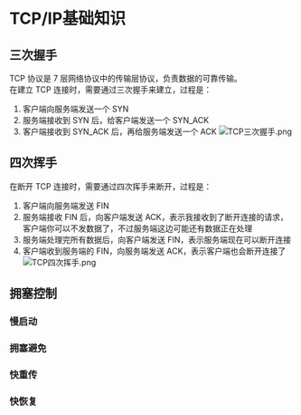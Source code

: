 # TCP/IP基础知识
## 三次握手
TCP 协议是 7 层网络协议中的传输层协议，负责数据的可靠传输。  
在建立 TCP 连接时，需要通过三次握手来建立，过程是：
1. 客户端向服务端发送一个 SYN
2. 服务端接收到 SYN 后，给客户端发送一个 SYN_ACK
3. 客户端接收到 SYN_ACK 后，再给服务端发送一个 ACK
![TCP三次握手.png](../图片素材/TCP三次握手.png)

## 四次挥手
在断开 TCP 连接时，需要通过四次挥手来断开，过程是：
1. 客户端向服务端发送 FIN
2. 服务端接收 FIN 后，向客户端发送 ACK，表示我接收到了断开连接的请求，客户端你可以不发数据了，不过服务端这边可能还有数据正在处理
3. 服务端处理完所有数据后，向客户端发送 FIN，表示服务端现在可以断开连接
4. 客户端收到服务端的 FIN，向服务端发送 ACK，表示客户端也会断开连接了
![TCP四次挥手.png](../图片素材/TCP四次挥手.png)

## 拥塞控制
### 慢启动
### 拥塞避免
### 快重传
### 快恢复
